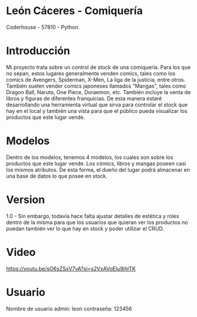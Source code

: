 # León Cáceres - Comiquería
Coderhouse - 57810 - Python.

# Introducción
Mi proyecto trata sobre un control de stock de una comiquería. Para los que no sepan, estos lugares generalmente venden comics, tales como los comics de 
Avengers, Spiderman, X-Men, La liga de la justicia, entre otros. También suelen vender comics japoneses llamados "Mangas", tales como Dragon Ball, Naruto, One Piece, Doraemon, etc. También incluye la venta de libros y figuras de diferentes franquicias. 
De esta manera estaré desarrollando una herramienta virtual que sirva para controlar el stock que hay en el local y también una vista para que el público pueda visualizar los productos que este lugar vende.

# Modelos
Dentro de los modelos, tenemos 4 modelos, los cuales son sobre los productos que este lugar vende. Los cómics, libros y mangas poseen casi los mismos atributos. De esta forma, el dueño del lugar podrá almacenar en una base de datos lo que posee en stock.

# Version
1.0 - Sin embargo, todavía hace falta ajustar detalles de estética y roles dentro de la misma para que los usuarios que quieran ver los productos no puedan también ver lo que hay en stock y poder utilizar el CRUD.

# Video
https://youtu.be/sO6sZSxV7vA?si=s2VxAVoElu9jhlTK

# Usuario
Nombre de usuario admin: leon
contraseña: 123456
